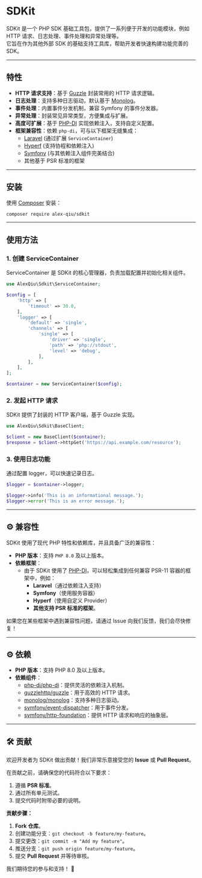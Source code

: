# SDKit

SDKit 是一个 PHP SDK 基础工具包，提供了一系列便于开发的功能模块，例如 HTTP 请求、日志处理、事件处理和异常处理等。  
它旨在作为其他外部 SDK 的基础支持工具库，帮助开发者快速构建功能完善的 SDK。

---

## 特性

- **HTTP 请求支持**：基于 [Guzzle](https://github.com/guzzle/guzzle) 封装常用的 HTTP 请求逻辑。
- **日志处理**：支持多种日志驱动，默认基于 [Monolog](https://github.com/Seldaek/monolog)。
- **事件处理**：内置事件分发机制，兼容 Symfony 的事件分发器。
- **异常处理**：封装常见异常类型，方便集成与扩展。
- **高度可扩展**：基于 [PHP-DI](https://php-di.org/) 实现依赖注入，支持自定义配置。
- **框架兼容性**：依赖 `php-di`，可与以下框架无缝集成：
  - [Laravel](https://laravel.com/) (通过扩展 `ServiceContainer`)
  - [Hyperf](https://hyperf.io/) (支持协程和依赖注入)
  - [Symfony](https://symfony.com/) (与其依赖注入组件完美结合)
  - 其他基于 PSR 标准的框架

---

## 安装

使用 [Composer](https://getcomposer.org/) 安装：

```bash
composer require alex-qiu/sdkit
```

---

## 使用方法

### 1. 创建 ServiceContainer

ServiceContainer 是 SDKit 的核心管理器，负责加载配置并初始化相关组件。

```php
use AlexQiu\Sdkit\ServiceContainer;

$config = [
    'http' => [
        'timeout' => 30.0,
    ],
    'logger' => [
        'default' => 'single',
        'channels' => [
            'single' => [
                'driver' => 'single',
                'path' => 'php://stdout',
                'level' => 'debug',
            ],
        ],
    ],
];

$container = new ServiceContainer($config);
```

### 2. 发起 HTTP 请求

SDKit 提供了封装的 HTTP 客户端，基于 Guzzle 实现。

```php
use AlexQiu\Sdkit\BaseClient;

$client = new BaseClient($container);
$response = $client->httpGet('https://api.example.com/resource');
```

### 3. 使用日志功能

通过配置 logger，可以快速记录日志。

```php
$logger = $container->logger;

$logger->info('This is an informational message.');
$logger->error('This is an error message.');
```

---

## ⚙️ 兼容性

SDKit 使用了现代 PHP 特性和依赖库，并且具备广泛的兼容性：

- **PHP 版本**：支持 `PHP 8.0` 及以上版本。
- **依赖框架**：
  - 由于 SDKit 使用了 [PHP-DI](https://php-di.org/)，可以轻松集成到任何兼容 PSR-11 容器的框架中，例如：
    - **Laravel**（通过依赖注入支持）
    - **Symfony**（使用服务容器）
    - **Hyperf**（使用自定义 Provider）
    - **其他支持 PSR 标准的框架**。

如果您在某些框架中遇到兼容性问题，请通过 Issue 向我们反馈，我们会尽快修复！

---

## ⚙️ 依赖

- **PHP 版本**：支持 PHP 8.0 及以上版本。
- **依赖组件**：
  - [php-di/php-di](https://php-di.org/)：提供灵活的依赖注入机制。
  - [guzzlehttp/guzzle](https://github.com/guzzle/guzzle)：用于高效的 HTTP 请求。
  - [monolog/monolog](https://github.com/Seldaek/monolog)：支持多种日志驱动。
  - [symfony/event-dispatcher](https://symfony.com/doc/current/components/event_dispatcher.html)：用于事件分发。
  - [symfony/http-foundation](https://symfony.com/doc/current/components/http_foundation.html)：提供 HTTP 请求和响应的抽象层。

---

## 🛠️ 贡献

欢迎开发者为 SDKit 做出贡献！我们非常乐意接受您的 **Issue** 或 **Pull Request**。

在贡献之前，请确保您的代码符合以下要求：

1. 遵循 **PSR 标准**。
2. 通过所有单元测试。
3. 提交代码时附带必要的说明。

**贡献步骤：**

1. **Fork 仓库**。
2. 创建功能分支：`git checkout -b feature/my-feature`。
3. 提交更改：`git commit -m "Add my feature"`。
4. 推送分支：`git push origin feature/my-feature`。
5. 提交 **Pull Request** 并等待审核。

我们期待您的参与和支持！ 🙌
